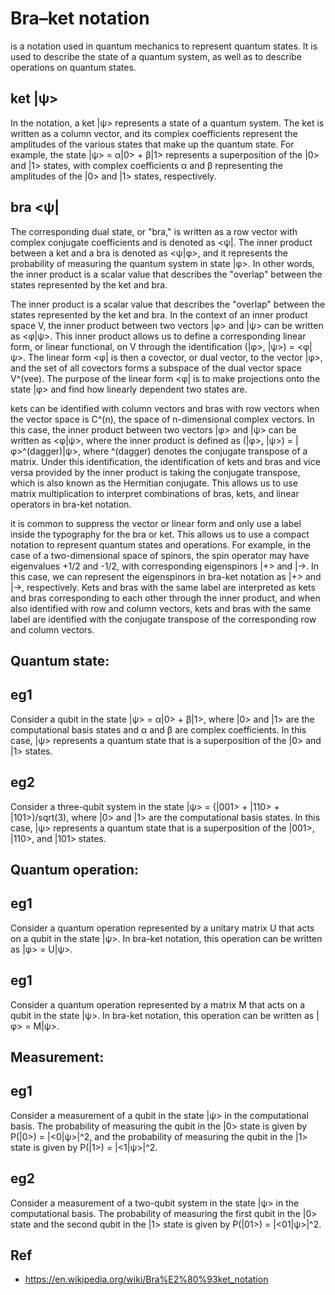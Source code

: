 # Bra–ket notation 
is a notation used in quantum mechanics to represent quantum states. It is used to describe the state of a quantum system, as well as to describe operations on quantum states. 

## ket |ψ>
In the notation, a ket |ψ> represents a state of a quantum system. The ket is written as a column vector, and its complex coefficients represent the amplitudes of the various states that make up the quantum state. For example, the state |ψ> = α|0> + β|1> represents a superposition of the |0> and |1> states, with complex coefficients α and β representing the amplitudes of the |0> and |1> states, respectively.

## bra <ψ|
The corresponding dual state, or "bra," is written as a row vector with complex conjugate coefficients and is denoted as <ψ|. The inner product between a ket and a bra is denoted as <ψ|φ>, and it represents the probability of measuring the quantum system in state |φ>.  In other words, the inner product is a scalar value that describes the "overlap" between the states represented by the ket and bra.

The inner product is a scalar value that describes the "overlap" between the states represented by the ket and bra.
In the context of an inner product space V, the inner product between two vectors |φ> and |ψ> can be written as <φ|ψ>. This inner product allows us to define a corresponding linear form, or linear functional, on V through the identification (|φ>, |ψ>) = <φ|ψ>. The linear form <φ| is then a covector, or dual vector, to the vector |φ>, and the set of all covectors forms a subspace of the dual vector space V^(vee).
The purpose of the linear form <φ| is to make projections onto the state |φ> and find how linearly dependent two states are. 

kets can be identified with column vectors and bras with row vectors when the vector space is C^(n), the space of n-dimensional complex vectors. In this case, the inner product between two vectors |φ> and |ψ> can be written as <φ|ψ>, where the inner product is defined as (|φ>, |ψ>) = |φ>^(dagger)|ψ>, where ^(dagger) denotes the conjugate transpose of a matrix. Under this identification, the identification of kets and bras and vice versa provided by the inner product is taking the conjugate transpose, which is also known as the Hermitian conjugate. This allows us to use matrix multiplication to interpret combinations of bras, kets, and linear operators in bra-ket notation.

it is common to suppress the vector or linear form and only use a label inside the typography for the bra or ket. This allows us to use a compact notation to represent quantum states and operations. For example, in the case of a two-dimensional space of spinors, the spin operator may have eigenvalues +1/2 and -1/2, with corresponding eigenspinors |+> and |->. In this case, we can represent the eigenspinors in bra-ket notation as |+> and |->, respectively. Kets and bras with the same label are interpreted as kets and bras corresponding to each other through the inner product, and when also identified with row and column vectors, kets and bras with the same label are identified with the conjugate transpose of the corresponding row and column vectors.


## Quantum state: 
## eg1
Consider a qubit in the state |ψ> = α|0> + β|1>, where |0> and |1> are the computational basis states and α and β are complex coefficients. In this case, |ψ> represents a quantum state that is a superposition of the |0> and |1> states.
## eg2
Consider a three-qubit system in the state |ψ> = (|001> + |110> + |101>)/sqrt(3), where |0> and |1> are the computational basis states. In this case, |ψ> represents a quantum state that is a superposition of the |001>, |110>, and |101> states.


## Quantum operation: 
## eg1
Consider a quantum operation represented by a unitary matrix U that acts on a qubit in the state |ψ>. In bra-ket notation, this operation can be written as |φ> = U|ψ>.
## eg1
Consider a quantum operation represented by a matrix M that acts on a qubit in the state |ψ>. In bra-ket notation, this operation can be written as |φ> = M|ψ>.

## Measurement: 
## eg1
Consider a measurement of a qubit in the state |ψ> in the computational basis. The probability of measuring the qubit in the |0> state is given by P(|0>) = |<0|ψ>|^2, and the probability of measuring the qubit in the |1> state is given by P(|1>) = |<1|ψ>|^2.
## eg2
Consider a measurement of a two-qubit system in the state |ψ> in the computational basis. The probability of measuring the first qubit in the |0> state and the second qubit in the |1> state is given by P(|01>) = |<01|ψ>|^2.



## Ref
- https://en.wikipedia.org/wiki/Bra%E2%80%93ket_notation
